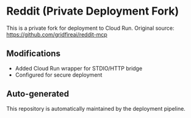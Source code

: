 # Reddit (Private Deployment Fork)

This is a private fork for deployment to Cloud Run.
Original source: https://github.com/gridfireai/reddit-mcp

## Modifications
- Added Cloud Run wrapper for STDIO/HTTP bridge
- Configured for secure deployment

## Auto-generated
This repository is automatically maintained by the deployment pipeline.
